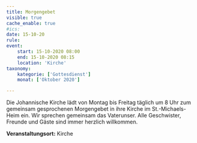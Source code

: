 ```yaml
---
title: Morgengebet
visible: true
cache_enable: true
#ics: 
date: 15-10-20
rule: 
event:
	start: 15-10-2020 08:00
	end: 15-10-2020 08:15
	location: 'Kirche'
taxonomy:
	kategorie: ['Gottesdienst']
	monat: ['Oktober 2020']

---
```

Die Johannische Kirche lädt von Montag bis Freitag täglich um 8 Uhr zum gemeinsam gesprochenen Morgengebet in ihre Kirche im St.-Michaels-Heim ein. Wir sprechen gemeinsam das Vaterunser. Alle Geschwister, Freunde und Gäste sind immer herzlich willkommen.



**Veranstaltungsort:** Kirche

